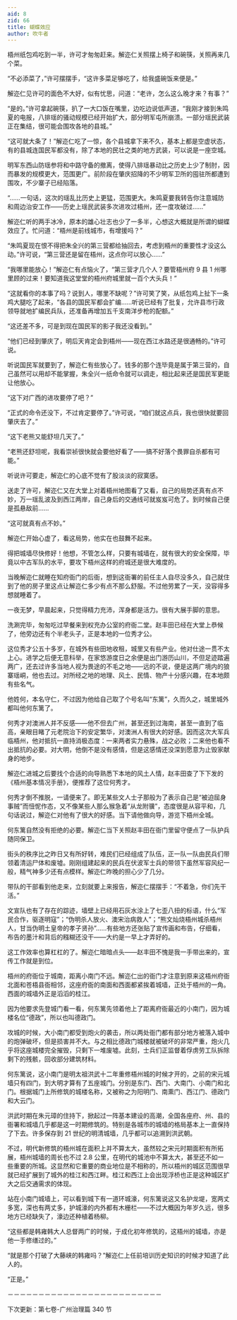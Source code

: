 ```yaml
---
aid: 8
zid: 66
title: 蝴蝶效应
author: 吹牛者
---
```


梧州纸包鸡吃到一半，许可才匆匆赶来。解迩仁关照摆上椅子和碗筷，关照再来几个菜。

“不必添菜了，”许可摆摆手，“这许多菜足够吃了，给我盛碗饭来便是。”

解迩仁见许可的面色不大好，似有忧思，问道：“老许，怎么这么晚才来？有事？”

“是的。”许可拿起碗筷，扒了一大口饭在嘴里，边吃边说低声道，“我刚才接到朱鸣夏的电报，八排瑶的骚动规模已经开始扩大，部分明军屯所崩溃。一部分瑶民武装正在集结，很可能会围攻各地的县城。”

“这可就大条了！”解迩仁吃了一惊，各个县城拿下来不久，基本上都是空虚状态，有的县城连国民军都没有，除了本地的民壮之类的地方武装，可以说是一座空城。

明军东西山防瑶参将和中路守备的撤离，使得八排瑶暴动比之历史上少了制肘，因而暴发的规模更大，范围更广。前阶段在肇庆招降的不少明军卫所的囤驻所都遭到围攻，不少寨子已经陷落。

“……一句话，这次的瑶乱比历史上更猛，范围更大。朱鸣夏要我转告你注意城防和周边治安工作――历史上瑶民武装多次进攻过梧州，还一度攻破过……”

解迩仁听的两手冰冷，原本的雄心壮志也少了一多半，心想这大概就是所谓的蝴蝶效应了。忙问道：“梧州是前线城市，有增援吗？”

“朱鸣夏现在恨不得把朱全兴的第三营都给抽回去，考虑到梧州的重要性才没这么动。”许可说，“第三营还是留在梧州，这点你可以放心……”

“我哪里能放心！”解迩仁有点恼火了，“第三营才几个人？要管梧州府 9 县 1 州哪里顾的过来！要知道我这堂堂的梧州府城里就一百个大头兵！”

“这就看你的本事了吗？说到人，哪里不缺呢？”许可笑了笑，从纸包鸡上扯下一条鸡大腿吃了起来，“各县的国民军都会扩编……听说已经有了批复，允许县市行政领导就地扩编民兵队，还准备再增加五千支南洋步枪的配额。”

“这还差不多，可是到现在国民军的影子我还没看到。”

“他们已经到肇庆了，明后天肯定会到梧州――现在西江水路还是很通畅的。”许可说。

听说国民军就要到了，解迩仁有些放心了。钱多的那个连毕竟是属于第三营的，自己虽然可以用却不能掌握，朱全兴一纸命令就可以调走，相比起来还是国民军更能让他放心。

“这下对广西的进攻要停了吧？”

“正式的命令还没下，不过肯定要停了。”许可说，“咱们就这点兵，我也很快就要回肇庆去了。”

“这下老熊又能舒坦几天了。”

“老熊还舒坦呢，我看崇祯很快就会要他好看了――搞不好落个畏罪自杀都有可能。”

听说许可要走，解迩仁的心底不觉有了股淡淡的寂寞感。

送走了许可，解迩仁又在大堂上对着梧州地图看了又看，自己的局势还真有点不妙，万一瑶乱波及到西江两岸，自己身后的交通线可就岌岌可危了。到时候自己便是孤悬敌前……

“这可就真有点不妙。”

解迩仁开始心虚了，看这局势，他实在也鼓舞不起来。

得把城墙尽快修好！他想，不管怎么样，只要有城墙在，就有很大的安全保障，毕竟以中古军队的水平，要攻下梧州这样的府城还是很大难度的。

当晚解迩仁就睡在知府衙门的后衙，想到这衙署的前任主人自尽没多久，自己就住到了他的房子里这点让解迩仁多少有点不那么舒服。不过他劳累了一天，没容得多想就睡着了。

一夜无梦，早晨起来，只觉得精力充沛，浑身都是活力。很有大展手脚的意思。

洗涮完毕，匆匆吃过早餐来到权充办公室的府衙二堂。赵丰田已经在大堂上恭候了，他旁边还有个半老头子，正是本地的一位秀才公。

这位秀才公五十多岁，在城外有些田地收租，城里又有些产业。他对仕途一贯不太上心。进学之后便无意科举，在家悠游度日之余便是出门游历山川，不但足迹踏遍两广，还去过许多当地人视为畏途的不毛之地――远的不说，便是这两广境内的狼寨瑶峒，他也去过。对所经之地的地理、风土、民情、物产十分感兴趣，在本地颇有些名气。

他姓何，本名守仁，不过因为他给自己取了个号名叫“东篱”，久而久之，城里城外都叫他何东篱了。

何秀才对澳洲人并不反感――他不但去广州，甚至还到过海南，甚至一直到了临高，亲眼目睹了元老院治下的安定繁华，对澳洲人有很大的好感。因而这次大军兵临梧州，他对抵抗一直持消极态度：一来两者实力悬殊，战之必败；二来他也看不出抵抗的必要。对大明，他倒不是没有感情，但是这感情还没深到愿意为止毁家献身的地步。

解迩仁进城之后要找个合适的向导熟悉下本地的风土人情，赵丰田查了下下发的《梧州基本情况手册》，便推荐了这位何秀才。

何秀才倒不推脱，一请便来了。即无某些文人士子那般为了表示自己是“被迫屈身事贼”而忸怩作态，又不像某些人那么猴急着“从龙附骥”，态度很是从容平和，几句话说过，解迩仁对他有了很大的好感。当下请他做向导，游览下梧州全城。

何东篱自然没有拒绝的必要。解迩仁当下关照赵丰田在衙门里留守便点了一队护兵随同保卫。

街头的秩序比之昨日又有所好转，难民们已经组成了队伍，正一队一队由民兵们带领着清运尸体和废墟。刚刚组建起来的民兵在伏波军士兵的带领下虽然军容风纪一般，精气神多少还有点模样。解迩仁昨晚的担心少了几分。

带队的干部看到他走来，立刻就要上来报告，解迩仁摆摆手：“不着急，你们先干活。”

文宣队也有了存在的踪迹，墙壁上已经用石灰水涂上了七歪八扭的标语，什么“军民合作，驱逐明寇”；“伪明杀人放火、澳宋治病救人”；“熊文灿烧梧州城杀梧州人，甘当伪明土皇帝的孝子贤孙”……有些地方还张贴了宣传画和布告，仔细看，布告的墨汁和背后的糨糊还没干――大约是一早上才弄好的。

这工作效率也算杠杠的了。解迩仁暗暗点头――赵丰田不愧是我一手带出来的，宣传工作就是到位。

梧州的府衙位于城南，距离小南门不远。解迩仁出的衙门才注意到原来这梧州府衙北面和苍梧县衙相邻，这座府衙的南面和西面都紧挨着城墙，正处于梧州的一角。西面的城墙外正是滔滔的桂江。

因为他要求先登城门看一看，何东篱先领着他上了距离府衙最近的小南门，因为城楼名位“德政”，所以也叫德政门。

攻城的时候，大小南门都受到炮火的袭击，所以两处衙门都有部分地方被落入城中的炮弹破坏，但是损害并不大。与之相比德政门城楼就被破坏的非常严重，炮火几乎将这座城楼完全摧毁，只剩下一堆废墟。此刻，士兵们正监督着俘虏劳工队拆除剩下的残骸，回收部分建筑材料。

何东篱说，这小南门是明太祖洪武十二年重修梧州城的时候才开的，之前的宋元城墙只有四门，到大明才算有了五座城门。分别是东门、西门、大南门、小南门和北门。根据城门上所修筑的城楼名称，又被称之为阳明门、南熏门、西江门、德政门和大云门。

洪武时期在朱元璋的住持下，掀起过一阵基本建设的高潮，全国各座府、州、县的衙署和城墙几乎都是这一时期修筑的。特别是各城市的城墙的格局基本上一直保持了下去。许多保存到 21 世纪的明清城墙，几乎都可以追溯到洪武朝。

不过，明代新修筑的梧州城在面积上并不算太大，虽然较之宋元时期面积有所拓展，梧州城墙的周长也不过 2.8 公里，在明代的城池中不算太大，甚至还不如一些重要的所城。这显然和它重要的商业地位是不相称的，所以梧州的城区范围很早就已经扩展到了城外的桂江和西江畔。桂江和西江上会出现浮桥也正是这种城区扩大之后交通需求的体现。

站在小南门城墙上，可以看到城下有一道环城濠，何东篱说这又名护龙堤，宽两丈多宽，深也有两丈多，护城濠的内外都有木栅栏――不过大概因为年岁久远，很多地方已经缺失了，濠边还种植着杨柳。

“这些都是韩雍韩大人总督两广的时候，于成化初年修筑的，这梧州的城墙，亦是他一手修缮过的。”

“就是那个打破了大藤峡的韩雍吗？”解迩仁上任前培训历史知识的时候才知道了此人的。

“正是。”

－－－－－－－－－－－－－－－－－－－－－－－－－

下次更新：第七卷-广州治理篇 340 节

